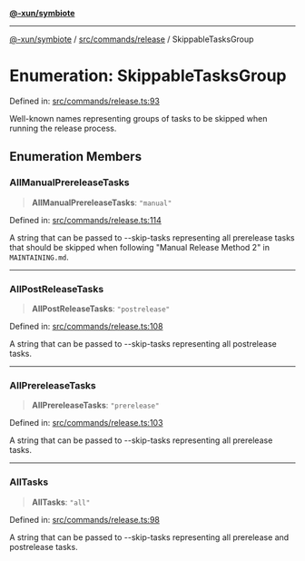 [**@-xun/symbiote**](../../../../README.md)

***

[@-xun/symbiote](../../../../README.md) / [src/commands/release](../README.md) / SkippableTasksGroup

# Enumeration: SkippableTasksGroup

Defined in: [src/commands/release.ts:93](https://github.com/Xunnamius/symbiote/blob/9d125f863e55b05b020914ff4ddfee626423b9b7/src/commands/release.ts#L93)

Well-known names representing groups of tasks to be skipped when running the
release process.

## Enumeration Members

### AllManualPrereleaseTasks

> **AllManualPrereleaseTasks**: `"manual"`

Defined in: [src/commands/release.ts:114](https://github.com/Xunnamius/symbiote/blob/9d125f863e55b05b020914ff4ddfee626423b9b7/src/commands/release.ts#L114)

A string that can be passed to --skip-tasks representing all prerelease
tasks that should be skipped when following "Manual Release Method 2" in
`MAINTAINING.md`.

***

### AllPostReleaseTasks

> **AllPostReleaseTasks**: `"postrelease"`

Defined in: [src/commands/release.ts:108](https://github.com/Xunnamius/symbiote/blob/9d125f863e55b05b020914ff4ddfee626423b9b7/src/commands/release.ts#L108)

A string that can be passed to --skip-tasks representing all postrelease
tasks.

***

### AllPrereleaseTasks

> **AllPrereleaseTasks**: `"prerelease"`

Defined in: [src/commands/release.ts:103](https://github.com/Xunnamius/symbiote/blob/9d125f863e55b05b020914ff4ddfee626423b9b7/src/commands/release.ts#L103)

A string that can be passed to --skip-tasks representing all prerelease
tasks.

***

### AllTasks

> **AllTasks**: `"all"`

Defined in: [src/commands/release.ts:98](https://github.com/Xunnamius/symbiote/blob/9d125f863e55b05b020914ff4ddfee626423b9b7/src/commands/release.ts#L98)

A string that can be passed to --skip-tasks representing all prerelease and
postrelease tasks.
